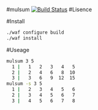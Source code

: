 #mulsum
[![Build Status](https://travis-ci.org/MuraseTomohiro/binfowork.svg)](https://travis-ci.org/MuraseTomohiro/binfowork)
#Lisence

#Install
```bash
./waf configure build
./waf install
```
#Useage
```bash
mulsum 3 5
  1 |   1   2   3   4   5 
  2 |   2   4   6   8  10 
  3 |   3   6   9  12  15 
mulsum -s 3 5
  1 |   2   3   4   5   6 
  2 |   3   4   5   6   7 
  3 |   4   5   6   7   8 
```
